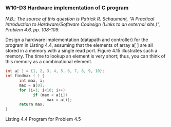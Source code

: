 ### W10-D3 Hardware implementation of C program

*N.B.: The source of this question is Patrick R. Schaumont, “A Practical Introduction to Hardware/Software Codesign (Links to an external site.)“, Problem 4.6, pp. 108-109.*

 
Design a hardware implementation (datapath and controller) for the program in Listing 4.4, assuming that the elements of array a[ ] are all stored in a memory with a single read port. Figure 4.15 illustrates such a memory. The time to lookup an element is very short; thus, you can think of this memory as a combinational element.

```C
int a[ ] = {1, 2, 3, 4, 5, 6, 7, 8, 9, 10};
int findmax ( ) {
      int max, i;
      max = a[0];
      for (i=1; i<10; i++)
            if (max < a[i])
                  max = a[i];
      return max;
}
```

Listing 4.4 Program for Problem 4.5

